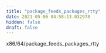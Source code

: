 ```yaml
---
title: "package_feeds_packages_rtty"
date: 2021-05-06 04:58:13.032978
hidden: false
draft: false
---
```


x86/64/package_feeds_packages_rtty

